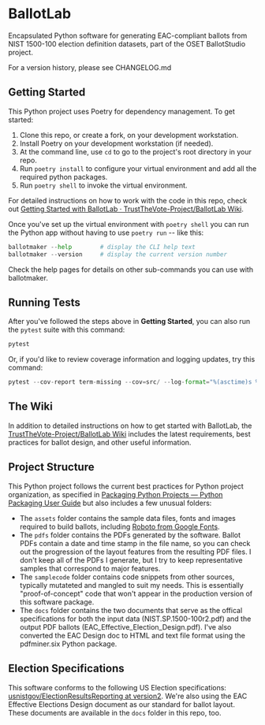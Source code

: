 # BallotLab

Encapsulated Python software for generating EAC-compliant ballots from NIST 1500-100 election definition datasets, part of the OSET BallotStudio project.

For a version history, please see CHANGELOG.md

## Getting Started

This Python project uses Poetry for dependency management. To get started:

1. Clone this repo, or create a fork, on your development workstation.
2. Install Poetry on your development workstation (if needed).
3. At the command line, use `cd` to go to the project's root directory in your repo.
4. Run `poetry install` to configure your virtual environment and add all the required python packages.
5. Run `poetry shell` to invoke the virtual environment.

For detailed instructions on how to work with the code in this repo, check out [Getting Started with BallotLab · TrustTheVote-Project/BallotLab Wiki](https://github.com/TrustTheVote-Project/BallotLab/wiki/Getting-Started-with-BallotLab).

Once you've set up the virtual environment with `poetry shell` you can run the Python app without having to use `poetry run` -- like this:

```python
ballotmaker --help        # display the CLI help text
ballotmaker --version     # display the current version number
```

Check the help pages for details on other sub-commands you can use with ballotmaker.

## Running Tests

After you've followed the steps above in **Getting Started**, you can also run the `pytest` suite with this command:

```python
pytest
```

Or, if you'd like to review coverage information and logging updates, try this command:

``` python
pytest --cov-report term-missing --cov=src/ --log-format="%(asctime)s %(levelname)s %(message)s" --log-cli-level=info
```

## The Wiki

In addition to detailed instructions on how to get started with BallotLab, the [TrustTheVote-Project/BallotLab Wiki](https://github.com/TrustTheVote-Project/BallotLab/wiki) includes the latest requirements, best practices for ballot design, and other useful information.

## Project Structure

This Python project follows the current best practices for Python project organization, as specified in [Packaging Python Projects — Python Packaging User Guide](https://packaging.python.org/tutorials/packaging-projects/) but also includes a few unusual folders:

* The `assets` folder contains the sample data files, fonts and images required to build ballots, including [Roboto from Google Fonts](https://fonts.google.com/specimen/Roboto).
* The `pdfs` folder contains the PDFs generated by the software. Ballot PDFs contain a date and time stamp in the file name, so you can check out the progression of the layout features from the resulting PDF files. I don't keep all of the PDFs I generate, but I try to keep representative samples that correspond to major features.
* The `samplecode` folder contains code snippets from other sources, typically mutateted and mangled to suit my needs. This is essentially "proof-of-concept" code that won't appear in the production version of this software package.
* The `docs` folder contains the two documents that serve as the offical specifications for both the input data (NIST.SP.1500-100r2.pdf) and the output PDF ballots (EAC_Effective_Election_Design.pdf). I've also converted the EAC Design doc to HTML and text file format using the pdfminer.six Python package.

## Election Specifications

This software conforms to the following US Election specifications: [usnistgov/ElectionResultsReporting at version2](https://github.com/usnistgov/ElectionResultsReporting/tree/version2). We're also using the EAC Effective Elections Design document as our standard for ballot layout. These documents are available in the `docs` folder in this repo, too.
